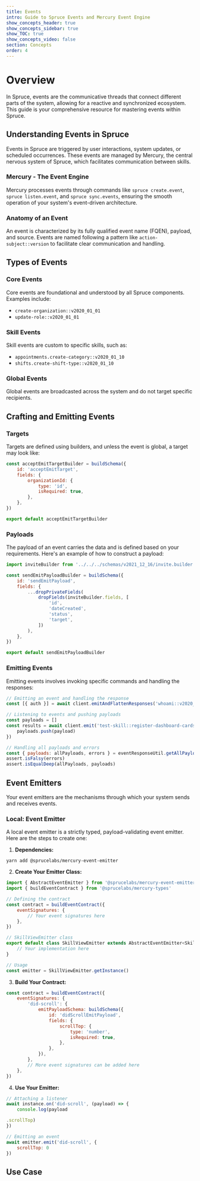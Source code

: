 ```yaml
---
title: Events
intro: Guide to Spruce Events and Mercury Event Engine
show_concepts_header: true
show_concepts_sidebar: true
show_TOC: true
show_concepts_video: false
section: Concepts
order: 4
---
```


# Overview
In Spruce, events are the communicative threads that connect different parts of the system, allowing for a reactive and synchronized ecosystem. This guide is your comprehensive resource for mastering events within Spruce.

## Understanding Events in Spruce

Events in Spruce are triggered by user interactions, system updates, or scheduled occurrences. These events are managed by Mercury, the central nervous system of Spruce, which facilitates communication between skills.

### Mercury - The Event Engine

Mercury processes events through commands like `spruce create.event`, `spruce listen.event`, and `spruce sync.events`, ensuring the smooth operation of your system's event-driven architecture.

### Anatomy of an Event

An event is characterized by its fully qualified event name (FQEN), payload, and source. Events are named following a pattern like `action-subject::version` to facilitate clear communication and handling.

## Types of Events

### Core Events

Core events are foundational and understood by all Spruce components. Examples include:
- `create-organization::v2020_01_01`
- `update-role::v2020_01_01`

### Skill Events

Skill events are custom to specific skills, such as:
- `appointments.create-category::v2020_01_10`
- `shifts.create-shift-type::v2020_01_10`

### Global Events

Global events are broadcasted across the system and do not target specific recipients.

## Crafting and Emitting Events

### Targets

Targets are defined using builders, and unless the event is global, a target may look like:

```javascript
const acceptEmitTargetBuilder = buildSchema({
    id: 'acceptEmitTarget',
    fields: {
        organizationId: {
            type: 'id',
            isRequired: true,
        },
    },
})

export default acceptEmitTargetBuilder
```

### Payloads

The payload of an event carries the data and is defined based on your requirements. Here's an example of how to construct a payload:

```javascript
import inviteBuilder from '../../../schemas/v2021_12_16/invite.builder'

const sendEmitPayloadBuilder = buildSchema({
    id: 'sendEmitPayload',
    fields: {
        ...dropPrivateFields(
            dropFields(inviteBuilder.fields, [
                'id',
                'dateCreated',
                'status',
                'target',
            ])
        ),
    },
})

export default sendEmitPayloadBuilder
```

### Emitting Events

Emitting events involves invoking specific commands and handling the responses:

```javascript
// Emitting an event and handling the response
const [{ auth }] = await client.emitAndFlattenResponses('whoami::v2020_12_25')

// Listening to events and pushing payloads
const payloads = []
const results = await client.emit('test-skill::register-dashboard-cards', {}, ({ payload }) => {
    payloads.push(payload)
})

// Handling all payloads and errors
const { payloads: allPayloads, errors } = eventResponseUtil.getAllPayloadsAndErrors(results, SpruceError)
assert.isFalsy(errors)
assert.isEqualDeep(allPayloads, payloads)
```

## Event Emitters

Your event emitters are the mechanisms through which your system sends and receives events.

### Local: Event Emitter

A local event emitter is a strictly typed, payload-validating event emitter. Here are the steps to create one:

1. **Dependencies:**

```shell
yarn add @sprucelabs/mercury-event-emitter
```

2. **Create Your Emitter Class:**

```javascript
import { AbstractEventEmitter } from '@sprucelabs/mercury-event-emitter'
import { buildEventContract } from '@sprucelabs/mercury-types'

// Defining the contract
const contract = buildEventContract({
    eventSignatures: {
        // Your event signatures here
    },
})

// SkillViewEmitter class
export default class SkillViewEmitter extends AbstractEventEmitter<SkillViewEventContract> {
    // Your implementation here
}

// Usage
const emitter = SkillViewEmitter.getInstance()
```

3. **Build Your Contract:**

```javascript
const contract = buildEventContract({
    eventSignatures: {
        'did-scroll': {
            emitPayloadSchema: buildSchema({
                id: 'didScrollEmitPayload',
                fields: {
                    scrollTop: {
                        type: 'number',
                        isRequired: true,
                    },
                },
            }),
        },
        // More event signatures can be added here
    },
})
```

4. **Use Your Emitter:**

```javascript
// Attaching a listener
await instance.on('did-scroll', (payload) => {
    console.log(payload

.scrollTop)
})

// Emitting an event
await emitter.emit('did-scroll', {
    scrollTop: 0
})
```

## Use Case